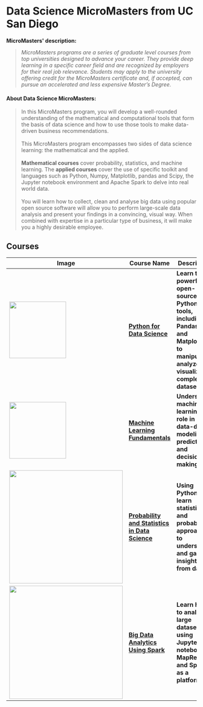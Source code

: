 # Data Science MicroMasters from UC San Diego

**MicroMasters' description:**
>*MicroMasters programs are a series of graduate level courses from top universities designed to advance your career. They provide deep learning in a specific career field and are recognized by employers for their real job relevance. Students may apply to the university offering credit for the MicroMasters certificate and, if accepted, can pursue an accelerated and less expensive Master’s Degree.*


#### About Data Science MicroMasters:

>In this MicroMasters program, you will develop a well-rounded understanding of the mathematical and computational tools that form the basis of data science and how to use those tools to make data-driven business recommendations. <br><br>
This MicroMasters program encompasses two sides of data science learning: the mathematical and the applied. <br><br>
**Mathematical courses** cover probability, statistics, and machine learning. The **applied courses** cover the use of specific toolkit and languages such as Python, Numpy, Matplotlib, pandas and Scipy, the Jupyter notebook environment and Apache Spark to delve into real world data.<br><br>
You will learn how to collect, clean and analyse big data using popular open source software will allow you to perform large-scale data analysis and present your findings in a convincing, visual way. When combined with expertise in a particular type of business, it will make you a highly desirable employee.

## Courses

|Image|Course Name|Description|
|----------------|-------------------------------|-----------------------------|
|<img src="https://prod-discovery.edx-cdn.org/media/course/image/b3c02aea-cbf6-4fc4-a730-0433860e2a35-5292db61e0c2.small.jpg" width=150>|**[Python for Data Science](https://www.edx.org/course/python-for-data-science)**|**Learn to use powerful, open-source, Python tools, including Pandas, Git and Matplotlib, to manipulate, analyze and visualize complex datasets.**|
|<img src="https://prod-discovery.edx-cdn.org/media/course/image/ac499cd6-a3ac-4a5f-a307-bb28ea318de1.small.jpg" width=150> <br>|**[Machine Learning Fundamentals](https://www.edx.org/course/machine-learning-fundamentals-uc-san-diegox-dse220x)**|**Understand machine learning’s role in data-driven modeling, prediction, and decision-making.**|
|<img src="https://prod-discovery.edx-cdn.org/media/course/image/2102f79d-9a44-41e9-9d92-884bec46dc65-962738644f9d.small.jpg" width=300>|**[Probability and Statistics in Data Science](https://www.edx.org/course/statistics-and-probability-in-data-science-using-python)**|**Using Python, learn statistical and probabilistic approaches to understand and gain insights from data.**|
|<img src="https://prod-discovery.edx-cdn.org/media/course/image/21be6203-b140-422c-9233-a1dc278d7266-0d68db3af9a4.small.jpg" width=300>|**[Big Data Analytics Using Spark](https://www.edx.org/course/big-data-analytics-using-spark-uc-san-diegox-dse230x)**|**Learn how to analyze large datasets using Jupyter notebooks, MapReduce and Spark as a platform.**|
